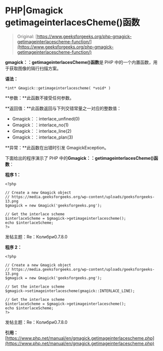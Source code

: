 # PHP|Gmagick getimageinterlacesCheme()函数

> Original: [https://www.geeksforgeeks.org/php-gmagick-getimageinterlacescheme-function/](https://www.geeksforgeeks.org/php-gmagick-getimageinterlacescheme-function/)

**gmagick：：getimageinterlacesCheme()函数**是 PHP 中的一个内置函数，用于获取图像的隔行扫描方案。

**语法：**

```
*int* Gmagick::getimageinterlacescheme( *void* )
```

**参数：**此函数不接受任何参数。

**返回值：**此函数返回与下列交错常量之一对应的整数值：

*   Gmagick：：interlace_unfined(0)
*   Gmagick：：interlace_no(1)
*   Gmagick：：interlace_line(2)
*   Gmagick：：interlace_plan(3)

**异常：**此函数在出错时引发 GmagickException。

下面给出的程序演示了 PHP 中的**Gmagick：：getimageinterlacesCheme()函数**：

**程序 1：**

```
<?php

// Create a new Gmagick object
// https://media.geeksforgeeks.org/wp-content/uploads/geeksforgeeks-13.png
$gmagick = new Gmagick('geeksforgeeks.png');

// Get the interlace scheme
$interlaceScheme = $gmagick->getimageinterlacescheme();
echo $interlaceScheme; 
?>
```

发帖主题：Re：Колибри0.7.8.0

**程序 2：**

```
<?php

// Create a new Gmagick object
// https://media.geeksforgeeks.org/wp-content/uploads/geeksforgeeks-13.png
$gmagick = new Gmagick('geeksforgeeks.png');

// Set the interlace scheme
$gmagick->setimageinterlacescheme(gmagick::INTERLACE_LINE);

// Get the interlace scheme
$interlaceScheme = $gmagick->getimageinterlacescheme();
echo $interlaceScheme;
?>
```

发帖主题：Re：Колибри0.7.8.0

**引用：**[https://www.php.net/manual/en/gmagick.getimageinterlacescheme.php](https://www.php.net/manual/en/gmagick.getimageinterlacescheme.php)